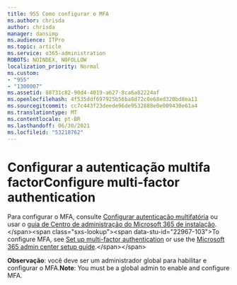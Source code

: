 ```yaml
---
title: 955 Como configurar o MFA
ms.author: chrisda
author: chrisda
manager: dansimp
ms.audience: ITPro
ms.topic: article
ms.service: o365-administration
ROBOTS: NOINDEX, NOFOLLOW
localization_priority: Normal
ms.custom:
- "955"
- "1300007"
ms.assetid: 88731c82-90d4-4019-a627-8ca6a82224af
ms.openlocfilehash: 4f535ddf697925b56ba8d72c0e68ed320bd8ea11
ms.sourcegitcommit: cc7c443f23deede96de9532888e0e009430e61a4
ms.translationtype: MT
ms.contentlocale: pt-BR
ms.lasthandoff: 06/30/2021
ms.locfileid: "53218762"
---
```

# <a name="configure-multi-factor-authentication"></a><span data-ttu-id="22967-102">Configurar a autenticação multifa factor</span><span class="sxs-lookup"><span data-stu-id="22967-102">Configure multi-factor authentication</span></span>

<span data-ttu-id="22967-103">Para configurar o MFA, consulte [Configurar autenticação multifatória](/microsoft-365/admin/security-and-compliance/set-up-multi-factor-authentication) ou usar o [guia de Centro de administração do Microsoft 365 de instalação](https://admin.microsoft.com/AdminPortal/Home?ref=/modernonboarding/mfasetupguide:).</span><span class="sxs-lookup"><span data-stu-id="22967-103">To configure MFA, see [Set up multi-factor authentication](/microsoft-365/admin/security-and-compliance/set-up-multi-factor-authentication) or use the [Microsoft 365 admin center setup guide](https://admin.microsoft.com/AdminPortal/Home?ref=/modernonboarding/mfasetupguide:).</span></span>

<span data-ttu-id="22967-104">**Observação**: você deve ser um administrador global para habilitar e configurar o MFA.</span><span class="sxs-lookup"><span data-stu-id="22967-104">**Note**: You must be a global admin to enable and configure MFA.</span></span>
